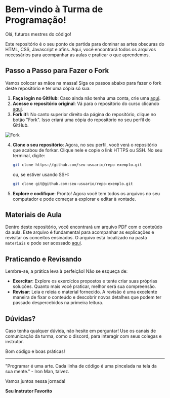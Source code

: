 # Bem-vindo à Turma de Programação!

Olá, futuros mestres do código!

Este repositório é o seu ponto de partida para dominar as artes obscuras do HTML, CSS, Javascript e afins. Aqui, você encontrará todos os arquivos necessários para acompanhar as aulas e praticar o que aprendemos.

## Passo a Passo para Fazer o Fork

Vamos colocar as mãos na massa! Siga os passos abaixo para fazer o fork deste repositório e ter uma cópia só sua:

1. **Faça login no GitHub**: Caso ainda não tenha uma conta, crie uma [aqui](https://github.com/).
2. **Acesse o repositório original**: Vá para o repositório do curso clicando [aqui](https://github.com/Prisma-Tech-Brasil/aula-11).
3. **Fork it!**: No canto superior direito da página do repositório, clique no botão "Fork". Isso criará uma cópia do repositório no seu perfil do GitHub.

![Fork](https://guides.github.com/activities/forking/)

4. **Clone o seu repositório**: Agora, no seu perfil, você verá o repositório que acabou de forkar. Clique nele e copie o link HTTPS ou SSH. No seu terminal, digite:

   ```bash
   git clone https://github.com/seu-usuario/repo-exemplo.git
   ```

   ou, se estiver usando SSH:

   ```bash
   git clone git@github.com:seu-usuario/repo-exemplo.git
   ```

5. **Explore e codifique**: Pronto! Agora você tem todos os arquivos no seu computador e pode começar a explorar e editar à vontade.

## Materiais de Aula

Dentro deste repositório, você encontrará um arquivo PDF com o conteúdo da aula. Este arquivo é fundamental para acompanhar as explicações e revisitar os conceitos ensinados. O arquivo está localizado na pasta `materiais` e pode ser acessado [aqui](materiais/aula.pdf).

## Praticando e Revisando

Lembre-se, a prática leva à perfeição! Não se esqueça de:

- **Exercitar**: Explore os exercícios propostos e tente criar suas próprias soluções. Quanto mais você praticar, melhor será sua compreensão.
- **Revisar**: Leia e releia o material fornecido. A revisão é uma excelente maneira de fixar o conteúdo e descobrir novos detalhes que podem ter passado despercebidos na primeira leitura.

## Dúvidas?

Caso tenha qualquer dúvida, não hesite em perguntar! Use os canais de comunicação da turma, como o discord, para interagir com seus colegas e instrutor.

Bom código e boas práticas!

---

"Programar é uma arte. Cada linha de código é uma pincelada na tela da sua mente." - Iron Man, talvez.

Vamos juntos nessa jornada!

**Seu Instrutor Favorito**
